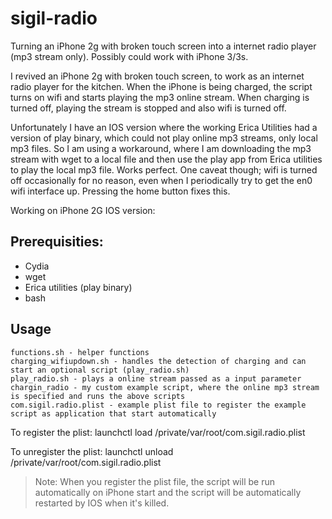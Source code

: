 # sigil-radio
Turning an iPhone 2g with broken touch screen into a internet radio player (mp3 stream only). Possibly could work with iPhone 3/3s.

I revived an iPhone 2g with broken touch screen, to work as an internet radio player for the kitchen. When the iPhone is being charged, the script turns on wifi and starts playing the mp3 online stream. When charging is turned off, playing the stream is stopped and also wifi is turned off.

Unfortunately I have an IOS version where the working Erica Utilities had a version of play binary, which could not play online mp3 streams, only local mp3 files. So I am using a workaround, where I am downloading the mp3 stream with wget to a local file and then use the play app from Erica utilities to play the local mp3 file. Works perfect. 
One caveat though; wifi is turned off occasionally for no reason, even when I periodically try to get the en0 wifi interface up. Pressing the home button fixes this.

Working on iPhone 2G IOS version: 

Prerequisities:
---
 - Cydia
 - wget
 - Erica utilities (play binary)
 - bash
 
Usage
---
    functions.sh - helper functions
    charging_wifiupdown.sh - handles the detection of charging and can start an optional script (play_radio.sh)
    play_radio.sh - plays a online stream passed as a input parameter
    chargin_radio - my custom example script, where the online mp3 stream is specified and runs the above scripts
    com.sigil.radio.plist - example plist file to register the example script as application that start automatically

To register the plist:
    launchctl load /private/var/root/com.sigil.radio.plist

To unregister the plist:
    launchctl unload /private/var/root/com.sigil.radio.plist

>Note: When you register the plist file, the script will be run automatically on iPhone start and the script will be automatically restarted by IOS when it's killed.

